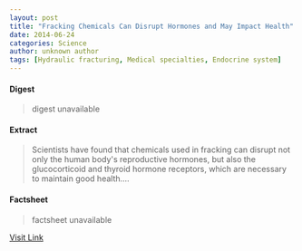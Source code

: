 ```yaml
---
layout: post
title: "Fracking Chemicals Can Disrupt Hormones and May Impact Health"
date: 2014-06-24
categories: Science
author: unknown author
tags: [Hydraulic fracturing, Medical specialties, Endocrine system]
---
```



#### Digest
>digest unavailable

#### Extract
>Scientists have found that chemicals used in fracking can disrupt not only the human body's reproductive hormones, but also the glucocorticoid and thyroid hormone receptors, which are necessary to maintain good health....

#### Factsheet
>factsheet unavailable

[Visit Link](http://www.scienceworldreport.com/articles/15612/20140623/fracking-chemicals-disrupt-hormones-impact-health.htm)


